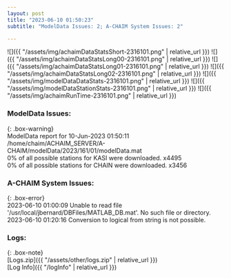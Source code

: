 ```yaml
---
layout: post
title: "2023-06-10 01:50:23"
subtitle: "ModelData Issues: 2; A-CHAIM System Issues: 2"

---
```


![]({{ "/assets/img/achaimDataStatsShort-2316101.png" | relative_url }})
![]({{ "/assets/img/achaimDataStatsLong00-2316101.png" | relative_url }})
![]({{ "/assets/img/achaimDataStatsLong01-2316101.png" | relative_url }})
![]({{ "/assets/img/achaimDataStatsLong02-2316101.png" | relative_url }})
![]({{ "/assets/img/modelDataDataStats-2316101.png" | relative_url }})
![]({{ "/assets/img/modelDataStationStats-2316101.png" | relative_url }})
![]({{ "/assets/img/achaimRunTime-2316101.png" | relative_url }})


### ModelData Issues:  
  
{: .box-warning}  
 ModelData report for 10-Jun-2023 01:50:11   
 /home/chaim/ACHAIM_SERVER/A-CHAIM/modelData/2023/161/01/modelData.mat   
 0% of all possible stations for KASI were downloaded. x4495   
 0% of all possible stations for CHAIN were downloaded. x3456   
  
### A-CHAIM System Issues:  
  
{: .box-error}  
2023-06-10 01:00:09 Unable to read file '/usr/local/jbernard/DBFiles/MATLAB_DB.mat'. No such file or directory.  
2023-06-10 01:20:16 Conversion to logical from string is not possible.  

### Logs:  
  
{: .box-note}  
[Logs.zip]({{ "/assets/other/logs.zip" | relative_url }})  
[Log Info]({{ "/logInfo" | relative_url }})  
